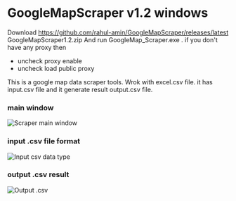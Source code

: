 # GoogleMapScraper v1.2 windows

Download https://github.com/rahul-amin/GoogleMapScraper/releases/latest  GoogleMapScraper1.2.zip And run GoogleMap_Scraper.exe  .
if you don't have any proxy then 
* uncheck proxy enable
* uncheck load public proxy

This is a google map data scraper tools. Wrok with excel.csv file.
it has input.csv file and it generate result output.csv file.

### main window
![Scraper main window](https://github.com/rahul-amin/GoogleMapScraper/blob/master/gmap1.JPG?raw=true)
### input .csv file format
![Input csv data type](https://github.com/rahul-amin/GoogleMapScraper/blob/master/gmap-input.JPG?raw=true)
### output .csv result
![Output .csv](https://github.com/rahul-amin/GoogleMapScraper/blob/master/gmap-output.JPG?raw=true)
